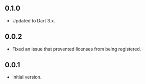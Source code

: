 ## 0.1.0

- Updated to Dart 3.x.

## 0.0.2

- Fixed an issue that prevented licenses from being registered.

## 0.0.1

- Initial version.
